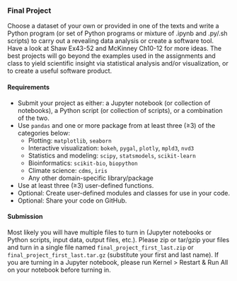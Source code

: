 ### Final Project

Choose a dataset of your own or provided in one of the texts and write a Python program (or set of Python programs or mixture of .ipynb and .py/.sh scripts) to carry out a revealing data analysis or create a software tool. Have a look at Shaw Ex43-52 and McKinney Ch10-12 for more ideas. The best projects will go beyond the examples used in the assignments and class to yield scientific insight via statistical analysis and/or visualization, or to create a useful software product.

#### Requirements

* Submit your project as either: a Jupyter notebook (or collection of notebooks), a Python script (or collection of scripts), or a combination of the two.
* Use `pandas` and one or more package from at least three (≥3) of the categories below:
	- Plotting: `matplotlib`, `seaborn`
	- Interactive visualization: `bokeh`, `pygal`, `plotly`, `mpld3`, `nvd3`
	- Statistics and modeling: `scipy`, `statsmodels`, `scikit-learn`
	- Bioinformatics: `scikit-bio`, `biopython`
	- Climate science: `cdms`, `iris`
	- Any other domain-specific library/package
* Use at least three (≥3) user-defined functions.
* Optional: Create user-defined modules and classes for use in your code.
* Optional: Share your code on GitHub.

#### Submission

Most likely you will have multiple files to turn in (Jupyter notebooks or Python scripts, input data, output files, etc.). Please zip or tar/gzip your files and turn in a single file named `final_project_first_last.zip` or `final_project_first_last.tar.gz` (substitute your first and last name). If you are turning in a Jupyter notebook, please run Kernel > Restart & Run All on your notebook before turning in.
